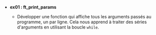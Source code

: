 - **ex01 : ft_print_params**

  - Développer une fonction qui affiche tous les arguments passés au programme, un par ligne. Cela nous apprend à traiter des séries d'arguments en utilisant la boucle `while`.
